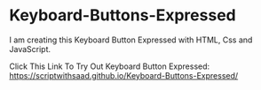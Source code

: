 # Keyboard-Buttons-Expressed
I am creating this Keyboard Button Expressed with HTML, Css and JavaScript.

Click This Link To Try Out Keyboard Button Expressed:
https://scriptwithsaad.github.io/Keyboard-Buttons-Expressed/
